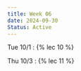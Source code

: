 ```yaml
---
title: Week 06
date: 2024-09-30
Status: Active
---
```


Tue 10/1
: {% lec 10 %}

Thu 10/3
: {% lec 11 %}